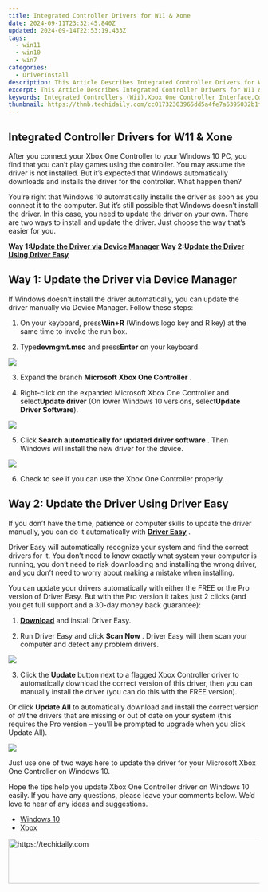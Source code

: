 ```yaml
---
title: Integrated Controller Drivers for W11 & Xone
date: 2024-09-11T23:32:45.840Z
updated: 2024-09-14T22:53:19.433Z
tags:
  - win11
  - win10
  - win7
categories:
  - DriverInstall
description: This Article Describes Integrated Controller Drivers for W11 & Xone
excerpt: This Article Describes Integrated Controller Drivers for W11 & Xone
keywords: Integrated Controllers (Wii),Xbox One Controller Interface,Console Integrated Controllers (Wii & Xbox One),Universal Controller Drivers for Gaming Consoles,Nintendo Wii Accessory Interfaces,Xbox One Controllers (Drivers & Software),Cross-Platform Gaming Controller Drivers
thumbnail: https://thmb.techidaily.com/cc01732303965dd5a4fe7a6395032b1f09e613e114a6e6344628791c15998f0f.jpg
---
```


## Integrated Controller Drivers for W11 & Xone

 After you connect your Xbox One Controller to your Windows 10 PC, you find that you can’t play games using the controller. You may assume the driver is not installed. But it’s expected that Windows automatically downloads and installs the driver for the controller. What happen then?

 You’re right that Windows 10 automatically installs the driver as soon as you connect it to the computer. But it’s still possible that Windows doesn’t install the driver. In this case, you need to update the driver on your own. There are two ways to install and update the driver. Just choose the way that’s easier for you.

 **Way 1:[Update the Driver via Device Manager](#way1)**
 **Way 2:[Update the Driver Using Driver Easy](#way2)**

## Way 1: Update the Driver via Device Manager

 If Windows doesn’t install the driver automatically, you can update the driver manually via Device Manager. Follow these steps:

 1) On your keyboard, press**Win+R** (Windows logo key and R key) at the same time to invoke the run box.

 2) Type**devmgmt.msc** and press**Enter** on your keyboard.

![](https://images.drivereasy.com/wp-content/uploads/2018/01/img_5a4b53c31d84f.png)

 3) Expand the branch **Microsoft Xbox One Controller** .

 4) Right-click on the expanded Microsoft Xbox One Controller and select**Update driver** (On lower Windows 10 versions, select**Update Driver Software**).

![](https://images.drivereasy.com/wp-content/uploads/2017/06/img_594771392eb47.png)

 5) Click **Search automatically for updated driver software** . Then Windows will install the new driver for the device.

![](https://images.drivereasy.com/wp-content/uploads/2017/06/img_5947718be7bb5.png)

6) Check to see if you can use the Xbox One Controller properly.

## Way 2: Update the Driver Using Driver Easy

 If you don’t have the time, patience or computer skills to update the driver manually,  you can do it automatically with **[Driver Easy](https://tools.techidaily.com/drivereasy/download/)**  .

 Driver Easy will automatically recognize your system and find the correct drivers for it. You don’t need to know exactly what system your computer is running, you don’t need to risk downloading and installing the wrong driver, and you don’t need to worry about making a mistake when installing.

 You can update your drivers automatically with either the FREE or the Pro version of Driver Easy. But with the Pro version it takes just 2 clicks (and you get full support and a 30-day money back guarantee):

 1) **[Download](https://tools.techidaily.com/drivereasy/download/)**   and install Driver Easy.

 2) Run Driver Easy and click **Scan Now** . Driver Easy will then scan your computer and detect any problem drivers.

![](https://images.drivereasy.com/wp-content/uploads/2018/01/img_5a4b5465270d8.png)

 3) Click the **Update** button next to a flagged Xbox Controller driver to automatically download the correct version of this driver, then you can manually install the driver (you can do this with the FREE version).

 Or click **Update All**  to automatically download and install the correct version of _all_   the drivers that are missing or out of date on your system (this requires the Pro version – you’ll be prompted to upgrade when you click Update All).

![](https://images.drivereasy.com/wp-content/uploads/2018/01/img_5a4b54a1c9593.jpg)

 Just use one of two ways here to update the driver for your Microsoft Xbox One Controller on Windows 10.

 Hope the tips help you update Xbox One Controller driver on Windows 10 easily. If you have any questions, please leave your comments below. We’d love to hear of any ideas and suggestions.

* [Windows 10](https://tools.techidaily.com/drivereasy/download/)
* [Xbox](https://store.drivereasy.com/order/cart.php?PRODS=4731822&QTY=1&AFFILIATE=108875)

<ins class="adsbygoogle"
     style="display:block"
     data-ad-format="autorelaxed"
     data-ad-client="ca-pub-7571918770474297"
     data-ad-slot="1223367746"></ins>

<ins class="adsbygoogle"
     style="display:block"
     data-ad-client="ca-pub-7571918770474297"
     data-ad-slot="8358498916"
     data-ad-format="auto"
     data-full-width-responsive="true"></ins>



<!-- affiliate ads begin -->
<a href="https://appsumo.8odi.net/c/5597632/2118306/7443" target="_top" id="2118306">
  <img src="//a.impactradius-go.com/display-ad/7443-2118306" border="0" alt="https://techidaily.com" width="728" height="90"/>
</a>
<img height="0" width="0" src="https://appsumo.8odi.net/i/5597632/2118306/7443" style="position:absolute;visibility:hidden;" border="0" />
<!-- affiliate ads end -->

